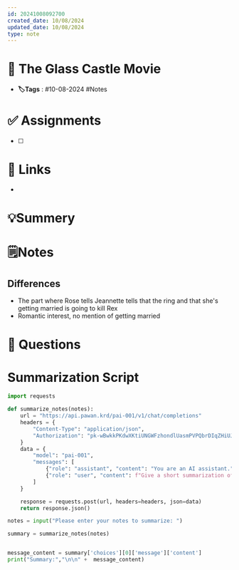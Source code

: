 ```yaml
---
id: 20241008092700
created_date: 10/08/2024
updated_date: 10/08/2024
type: note
---
```


# 📅 The Glass Castle Movie
- **🏷️Tags** : #10-08-2024 #Notes 

# ✅ Assignments
- [ ]  

# 🔗 Links
-

# 💡Summery


# 🗒️Notes

## Differences
- The part where Rose tells Jeannette tells that the ring and that she's getting married is going to kill Rex 
- Romantic interest, no mention of getting married


# 🧠 Questions

 

# Summarization Script
```python
import requests

def summarize_notes(notes):
    url = "https://api.pawan.krd/pai-001/v1/chat/completions"
    headers = {
        "Content-Type": "application/json",
        "Authorization": "pk-wBwkkPKdwXKtiUNGWFzhondlUasmPVPQbrDIqZHiUJMXSRUA"
    }
    data = {
        "model": "pai-001",
        "messages": [
            {"role": "assistant", "content": "You are an AI assistant."},
            {"role": "user", "content": f"Give a short summarization of the following notes in 2 sentences with proper indentation: {notes}"}
        ]
    }

    response = requests.post(url, headers=headers, json=data)
    return response.json()

notes = input("Please enter your notes to summarize: ")

summary = summarize_notes(notes)


message_content = summary['choices'][0]['message']['content']
print("Summary:","\n\n" +  message_content)

```